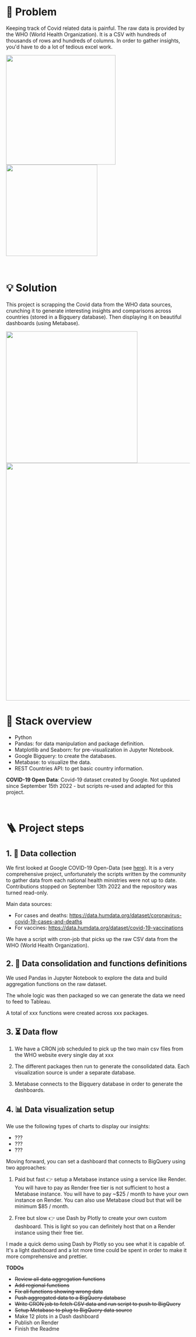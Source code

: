 


# 🤔 Problem

Keeping track of Covid related data is painful. The raw data is provided by the WHO (World Health Organization). It is a CSV with hundreds of thousands of rows and hundreds of columns. In order to gather insights, you'd have to do a lot of tedious excel work.

<p float="left">
  <img src="imgs/sign_language_1.png" width="300" />
  <img src="imgs/sign_language_3.jpeg" width="250" />
</p>

<br/>

# 💡 Solution

This project is scrapping the Covid data from the WHO data sources, crunching it to generate interesting insights and comparisons across countries (stored in a Bigquery database). Then displaying it on beautiful dashboards (using Metabase).

 <img src="imgs/sign_language_2.png" width="360" />

 <img src="imgs/image3.gif" width="650" />

<br/>


# 🤖 Stack overview

- Python
- Pandas: for data manipulation and package definition.
- Matplotlib and Seaborn: for pre-visualization in Jupyter Notebook.
- Google Bigquery: to create the databases.
- Metabase: to visualize the data.
- REST Countries API: to get basic country information.

**COVID-19 Open Data**: Covid-19 dataset created by Google. Not updated since September 15th 2022 - but scripts re-used and adapted for this project.

<br/>


# 🪜 Project steps

## 1. 💽 Data collection

We first looked at Google COVID-19 Open-Data (see [here](https://github.com/GoogleCloudPlatform/covid-19-open-data)). It is a very comprehensive project, unfortunately the scripts written by the community to gather data from each national health ministries were not up to date. Contributions stopped on September 13th 2022 and the repository was turned read-only.

Main data sources:
- For cases and deaths: https://data.humdata.org/dataset/coronavirus-covid-19-cases-and-deaths
- For vaccines: https://data.humdata.org/dataset/covid-19-vaccinations

We have a script with cron-job that picks up the raw CSV data from the WHO (World Health Organization).

## 2. 🧱 Data consolidation and functions definitions

We used Pandas in Jupyter Notebook to explore the data and build aggregation functions on the raw dataset.

The whole logic was then packaged so we can generate the data we need to feed to Tableau.

A total of xxx functions were created across xxx packages.

## 3. ⏳ Data flow

1. We have a CRON job scheduled to pick up the two main csv files from the WHO website every single day at xxx

2. The different packages then run to generate the consolidated data. Each visualization source is under a separate database.

3. Metabase connects to the Bigquery database in order to generate the dashboards.


## 4. 📊 Data visualization setup

We use the following types of charts to display our insights:
- ???
- ???
- ???

Moving forward, you can set a dashboard that connects to BigQuery using two approaches:

1. Paid but fast 👉 setup a Metabase instance using a service like Render. You will have to pay as Render free tier is not sufficient to host a Metabase instance. You will have to pay ~$25 / month to have your own instance on Render. You can also use Metabase cloud but that will be minimum $85 / month.

2. Free but slow 👉 use Dash by Plotly to create your own custom dashboard. This is light so you can definitely host that on a Render instance using their free tier.

I made a quick demo using Dash by Plotly so you see what it is capable of. It's a light dashboard and a lot more time could be spent in order to make it more comprehensive and prettier.


**TODOs**
- ~~Review all data aggregation functions~~
- ~~Add regional functions~~
- ~~Fix all functions showing wrong data~~
- ~~Push aggregated data to a BigQuery database~~
- ~~Write CRON job to fetch CSV data and run script to push to BigQuery~~
- ~~Setup Metabase to plug to BigQuery data source~~
- Make 12 plots in a Dash dashboard
- Publish on Render
- Finish the Readme
